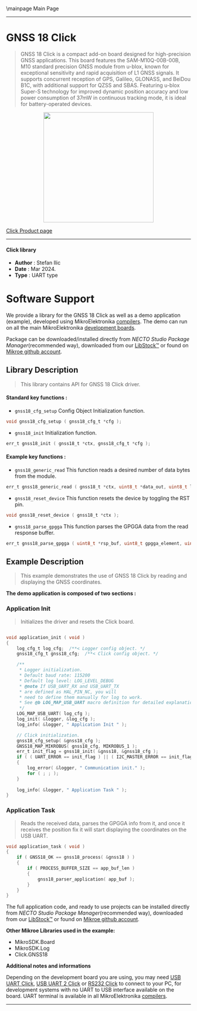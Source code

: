 \mainpage Main Page

---
# GNSS 18 Click

> GNSS 18 Click is a compact add-on board designed for high-precision GNSS applications. This board features the SAM-M10Q-00B-00B, M10 standard precision GNSS module from u-blox, known for exceptional sensitivity and rapid acquisition of L1 GNSS signals. It supports concurrent reception of GPS, Galileo, GLONASS, and BeiDou B1C, with additional support for QZSS and SBAS. Featuring u-blox Super-S technology for improved dynamic position accuracy and low power consumption of 37mW in continuous tracking mode, it is ideal for battery-operated devices.

<p align="center">
  <img src="https://download.mikroe.com/images/click_for_ide/gnss18_click.png" height=300px>
</p>

[Click Product page](https://www.mikroe.com/gnss-18-click)

---


#### Click library

- **Author**        : Stefan Ilic
- **Date**          : Mar 2024.
- **Type**          : UART type


# Software Support

We provide a library for the GNSS 18 Click
as well as a demo application (example), developed using MikroElektronika
[compilers](https://www.mikroe.com/necto-studio).
The demo can run on all the main MikroElektronika [development boards](https://www.mikroe.com/development-boards).

Package can be downloaded/installed directly from *NECTO Studio Package Manager*(recommended way), downloaded from our [LibStock&trade;](https://libstock.mikroe.com) or found on [Mikroe github account](https://github.com/MikroElektronika/mikrosdk_click_v2/tree/master/clicks).

## Library Description

> This library contains API for GNSS 18 Click driver.

#### Standard key functions :

- `gnss18_cfg_setup` Config Object Initialization function.
```c
void gnss18_cfg_setup ( gnss18_cfg_t *cfg );
```

- `gnss18_init` Initialization function.
```c
err_t gnss18_init ( gnss18_t *ctx, gnss18_cfg_t *cfg );
```

#### Example key functions :

- `gnss18_generic_read` This function reads a desired number of data bytes from the module.
```c
err_t gnss18_generic_read ( gnss18_t *ctx, uint8_t *data_out, uint8_t len );
```

- `gnss18_reset_device` This function resets the device by toggling the RST pin.
```c
void gnss18_reset_device ( gnss18_t *ctx );
```

- `gnss18_parse_gpgga` This function parses the GPGGA data from the read response buffer.
```c
err_t gnss18_parse_gpgga ( uint8_t *rsp_buf, uint8_t gpgga_element, uint8_t *element_data );
```

## Example Description

> This example demonstrates the use of GNSS 18 Click by reading and displaying the GNSS coordinates.

**The demo application is composed of two sections :**

### Application Init

> Initializes the driver and resets the Click board.

```c

void application_init ( void )
{
    log_cfg_t log_cfg;  /**< Logger config object. */
    gnss18_cfg_t gnss18_cfg;  /**< Click config object. */

    /** 
     * Logger initialization.
     * Default baud rate: 115200
     * Default log level: LOG_LEVEL_DEBUG
     * @note If USB_UART_RX and USB_UART_TX 
     * are defined as HAL_PIN_NC, you will 
     * need to define them manually for log to work. 
     * See @b LOG_MAP_USB_UART macro definition for detailed explanation.
     */
    LOG_MAP_USB_UART( log_cfg );
    log_init( &logger, &log_cfg );
    log_info( &logger, " Application Init " );

    // Click initialization.
    gnss18_cfg_setup( &gnss18_cfg );
    GNSS18_MAP_MIKROBUS( gnss18_cfg, MIKROBUS_1 );
    err_t init_flag = gnss18_init( &gnss18, &gnss18_cfg );
    if ( ( UART_ERROR == init_flag ) || ( I2C_MASTER_ERROR == init_flag ) )
    {
        log_error( &logger, " Communication init." );
        for ( ; ; );
    }
    
    log_info( &logger, " Application Task " );
}

```

### Application Task

> Reads the received data, parses the GPGGA info from it, and once it receives the position fix
 it will start displaying the coordinates on the USB UART.

```c
void application_task ( void )
{
    if ( GNSS18_OK == gnss18_process( &gnss18 ) )
    {
        if ( PROCESS_BUFFER_SIZE == app_buf_len )
        {
            gnss18_parser_application( app_buf );
        }
    }
}
```


The full application code, and ready to use projects can be installed directly from *NECTO Studio Package Manager*(recommended way), downloaded from our [LibStock&trade;](https://libstock.mikroe.com) or found on [Mikroe github account](https://github.com/MikroElektronika/mikrosdk_click_v2/tree/master/clicks).

**Other Mikroe Libraries used in the example:**

- MikroSDK.Board
- MikroSDK.Log
- Click.GNSS18

**Additional notes and informations**

Depending on the development board you are using, you may need
[USB UART Click](https://www.mikroe.com/usb-uart-click),
[USB UART 2 Click](https://www.mikroe.com/usb-uart-2-click) or
[RS232 Click](https://www.mikroe.com/rs232-click) to connect to your PC, for
development systems with no UART to USB interface available on the board. UART
terminal is available in all MikroElektronika
[compilers](https://shop.mikroe.com/compilers).

---
